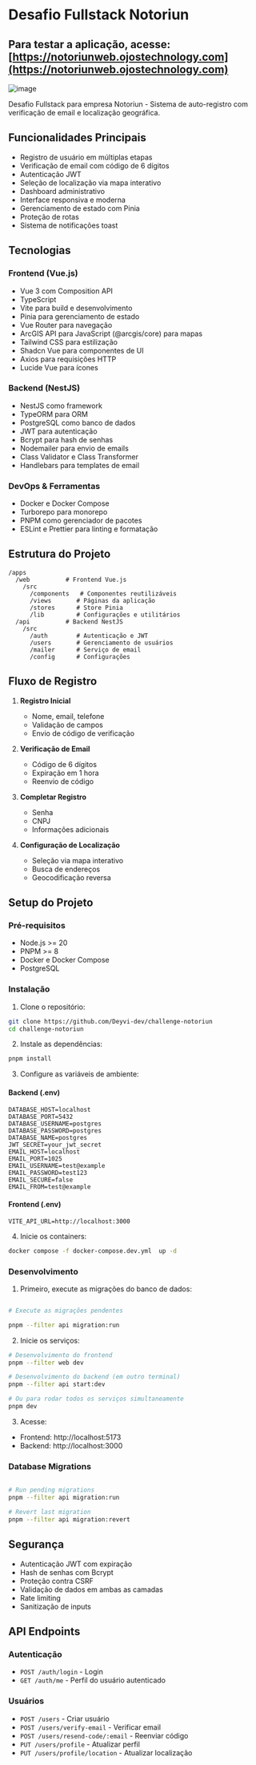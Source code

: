 # Desafio Fullstack Notoriun

## Para testar a aplicação, acesse: [https://notoriunweb.ojostechnology.com](https://notoriunweb.ojostechnology.com)
![image](https://github.com/user-attachments/assets/2e4166bb-5f72-4a1e-896a-83f6593372c5)

Desafio Fullstack para empresa Notoriun - Sistema de auto-registro com verificação de email e localização geográfica.

## Funcionalidades Principais

- Registro de usuário em múltiplas etapas
- Verificação de email com código de 6 dígitos
- Autenticação JWT
- Seleção de localização via mapa interativo
- Dashboard administrativo
- Interface responsiva e moderna
- Gerenciamento de estado com Pinia
- Proteção de rotas
- Sistema de notificações toast

## Tecnologias

### Frontend (Vue.js)
- Vue 3 com Composition API
- TypeScript
- Vite para build e desenvolvimento
- Pinia para gerenciamento de estado
- Vue Router para navegação
- ArcGIS API para JavaScript (@arcgis/core) para mapas
- Tailwind CSS para estilização
- Shadcn Vue para componentes de UI
- Axios para requisições HTTP
- Lucide Vue para ícones

### Backend (NestJS)
- NestJS como framework
- TypeORM para ORM
- PostgreSQL como banco de dados
- JWT para autenticação
- Bcrypt para hash de senhas
- Nodemailer para envio de emails
- Class Validator e Class Transformer
- Handlebars para templates de email

### DevOps & Ferramentas
- Docker e Docker Compose
- Turborepo para monorepo
- PNPM como gerenciador de pacotes
- ESLint e Prettier para linting e formatação

## Estrutura do Projeto

```
/apps
  /web          # Frontend Vue.js
    /src
      /components   # Componentes reutilizáveis
      /views       # Páginas da aplicação
      /stores      # Store Pinia
      /lib         # Configurações e utilitários
  /api          # Backend NestJS
    /src
      /auth        # Autenticação e JWT
      /users       # Gerenciamento de usuários
      /mailer      # Serviço de email
      /config      # Configurações
```

## Fluxo de Registro

1. **Registro Inicial**
   - Nome, email, telefone
   - Validação de campos
   - Envio de código de verificação

2. **Verificação de Email**
   - Código de 6 dígitos
   - Expiração em 1 hora
   - Reenvio de código

3. **Completar Registro**
   - Senha
   - CNPJ
   - Informações adicionais

4. **Configuração de Localização**
   - Seleção via mapa interativo
   - Busca de endereços
   - Geocodificação reversa

## Setup do Projeto

### Pré-requisitos
- Node.js >= 20
- PNPM >= 8
- Docker e Docker Compose
- PostgreSQL

### Instalação

1. Clone o repositório:
```bash
git clone https://github.com/Deyvi-dev/challenge-notoriun
cd challenge-notoriun
```

2. Instale as dependências:
```bash
pnpm install
```

3. Configure as variáveis de ambiente:

#### Backend (.env)
```env
DATABASE_HOST=localhost
DATABASE_PORT=5432
DATABASE_USERNAME=postgres
DATABASE_PASSWORD=postgres
DATABASE_NAME=postgres
JWT_SECRET=your_jwt_secret
EMAIL_HOST=localhost
EMAIL_PORT=1025
EMAIL_USERNAME=test@example
EMAIL_PASSWORD=test123
EMAIL_SECURE=false
EMAIL_FROM=test@example
```

#### Frontend (.env)
```env
VITE_API_URL=http://localhost:3000
```

4. Inicie os containers:
```bash
docker compose -f docker-compose.dev.yml  up -d
```

### Desenvolvimento

1. Primeiro, execute as migrações do banco de dados:
```bash

# Execute as migrações pendentes

pnpm --filter api migration:run

```

2. Inicie os serviços:
```bash
# Desenvolvimento do frontend
pnpm --filter web dev

# Desenvolvimento do backend (em outro terminal)
pnpm --filter api start:dev

# Ou para rodar todos os serviços simultaneamente
pnpm dev
```

3. Acesse:
- Frontend: http://localhost:5173
- Backend: http://localhost:3000

### Database Migrations

```bash

# Run pending migrations
pnpm --filter api migration:run

# Revert last migration
pnpm --filter api migration:revert
```

## Segurança

- Autenticação JWT com expiração
- Hash de senhas com Bcrypt
- Proteção contra CSRF
- Validação de dados em ambas as camadas
- Rate limiting
- Sanitização de inputs

## API Endpoints

### Autenticação
- `POST /auth/login` - Login
- `GET /auth/me` - Perfil do usuário autenticado

### Usuários
- `POST /users` - Criar usuário
- `POST /users/verify-email` - Verificar email
- `POST /users/resend-code/:email` - Reenviar código
- `PUT /users/profile` - Atualizar perfil
- `PUT /users/profile/location` - Atualizar localização
